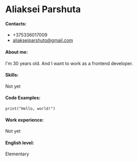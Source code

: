 # __Aliaksei Parshuta__
#### Contacts:
   * +375336017009
   * aliakseiparshuto@gmail.com
#### About me:
I'm 30 years old. And I want to work as a frontend developer.
#### Skills:
Not yet
#### Code Examples:
`print("Hello, world!")`
#### Work experience:
Not yet
#### English level:
Elementary